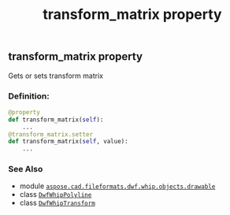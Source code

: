 ﻿---
title: transform_matrix property
second_title: Aspose.CAD for Python via .NET API References
description: 
type: docs
weight: 140
url: /python-net/aspose.cad.fileformats.dwf.whip.objects.drawable/dwfwhippolyline/transform_matrix/
is_root: false
---

## transform_matrix property


Gets or sets transform matrix
### Definition:
```python
@property
def transform_matrix(self):
    ...
@transform_matrix.setter
def transform_matrix(self, value):
    ...
```

### See Also
* module [`aspose.cad.fileformats.dwf.whip.objects.drawable`](../../)
* class [`DwfWhipPolyline`](/cad/python-net/aspose.cad.fileformats.dwf.whip.objects.drawable/dwfwhippolyline)
* class [`DwfWhipTransform`](/cad/python-net/aspose.cad.fileformats.dwf.whip.objects/dwfwhiptransform)
